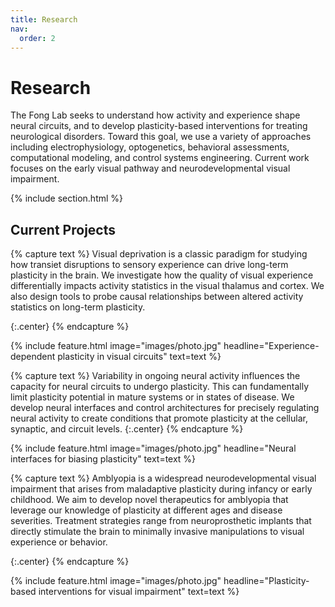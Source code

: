 ```yaml
---
title: Research
nav:
  order: 2
---
```


# <i class="fas fa-microscope"></i>Research

The Fong Lab seeks to understand how activity and experience shape neural circuits, and to develop plasticity-based interventions for treating neurological disorders.  Toward this goal, we use a variety of approaches including electrophysiology, optogenetics, behavioral assessments, computational modeling, and control systems engineering.  Current work focuses on the early visual pathway and neurodevelopmental visual impairment.

{% include section.html %}

## Current Projects

{% capture text %}
Visual deprivation is a classic paradigm for studying how transiet disruptions to sensory experience can drive long-term plasticity in the brain.  We investigate how the quality of visual experience differentially impacts activity statistics in the visual thalamus and cortex.  We also design tools to probe causal relationships between altered activity statistics on long-term plasticity.

{:.center}
{% endcapture %}

{%
  include feature.html
  image="images/photo.jpg"
  headline="Experience-dependent plasticity in visual circuits"
  text=text
%}

{% capture text %}
Variability in ongoing neural activity influences the capacity for neural circuits to undergo plasticity.  This can fundamentally limit plasticity potential in mature systems or in states of disease.  We develop neural interfaces and control architectures for precisely regulating neural activity to create conditions that promote plasticity at the cellular, synaptic, and circuit levels.
{:.center}
{% endcapture %}

{%
  include feature.html
  image="images/photo.jpg"
  headline="Neural interfaces for biasing plasticity"
  text=text
%}

{% capture text %}
Amblyopia is a widespread neurodevelopmental visual impairment that arises from maladaptive plasticity during infancy or early childhood.  We aim to develop novel therapeutics for amblyopia that leverage our knowledge of plasticity at different ages and disease severities.  Treatment strategies range from neuroprosthetic implants that directly stimulate the brain to minimally invasive manipulations to visual experience or behavior.

{:.center}
{% endcapture %}

{%
  include feature.html
  image="images/photo.jpg"
  headline="Plasticity-based interventions for visual impairment"
  text=text
%}
